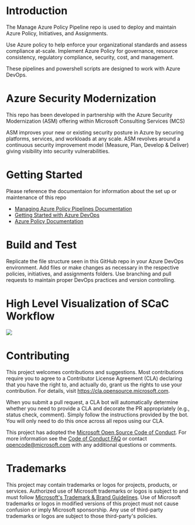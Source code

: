 # Introduction  

The Manage Azure Policy Pipeline repo is used to deploy and maintain Azure Policy, Initiatives, and Assignments.

Use Azure policy to help enforce your organizational standards and assess compliance at-scale. Implement Azure Policy for governance, resource consistency, regulatory compliance, security, cost, and management.

These pipelines and powershell scripts are designed to work with Azure DevOps. 

# Azure Security Modernization

This repo has been developed in partnership with the Azure Security Modernization (ASM) offering within Microsoft Consulting Services (MCS)

ASM improves your new or existing security posture in Azure by securing platforms, services, and workloads at any scale. ASM revolves around a continuous security improvement model (Measure, Plan, Develop & Deliver) giving visibility into security vulnerabilities.

# Getting Started 

Please reference the documentaion for information about the set up or maintenance of this repo

* [Managing Azure Policy Pipelines Documentation](https://github.com/Azure/manage-azure-policy-pipeline/blob/main/docs/SCaC_Documentation.md)
* [Getting Started with Azure DevOps](https://docs.microsoft.com/en-us/azure/devops/?view=azure-devops)
* [Azure Policy Documentation](https://docs.microsoft.com/en-us/azure/governance/policy/)

# Build and Test 

Replicate the file structure seen in this GitHub repo in your Azure DevOps environment. Add files or make changes as necessary in the respective policies, initiatives, and assignments folders. Use branching and pull requests to maintain proper DevOps practices and version controlling. 


# High Level Visualization of SCaC Workflow

![](https://github.com/Azure/manage-azure-policy-pipeline/blob/nicko/docs/images/Azure%20Security%20Controls%20Process.png)

# Contributing

This project welcomes contributions and suggestions.  Most contributions require you to agree to a
Contributor License Agreement (CLA) declaring that you have the right to, and actually do, grant us
the rights to use your contribution. For details, visit https://cla.opensource.microsoft.com.

When you submit a pull request, a CLA bot will automatically determine whether you need to provide
a CLA and decorate the PR appropriately (e.g., status check, comment). Simply follow the instructions
provided by the bot. You will only need to do this once across all repos using our CLA.

This project has adopted the [Microsoft Open Source Code of Conduct](https://opensource.microsoft.com/codeofconduct/).
For more information see the [Code of Conduct FAQ](https://opensource.microsoft.com/codeofconduct/faq/) or
contact [opencode@microsoft.com](mailto:opencode@microsoft.com) with any additional questions or comments.

# Trademarks

This project may contain trademarks or logos for projects, products, or services. Authorized use of Microsoft 
trademarks or logos is subject to and must follow 
[Microsoft's Trademark & Brand Guidelines](https://www.microsoft.com/en-us/legal/intellectualproperty/trademarks/usage/general).
Use of Microsoft trademarks or logos in modified versions of this project must not cause confusion or imply Microsoft sponsorship.
Any use of third-party trademarks or logos are subject to those third-party's policies.


